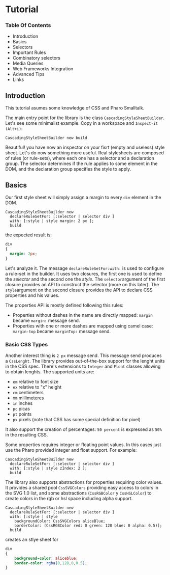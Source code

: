 Tutorial
========

### Table Of Contents
- Introduction
- Basics
- Selectors
- Important Rules
- Combinatory selectors
- Media Queries
- Web Frameworks Integration
- Advanced Tips
- Links

## Introduction

This tutorial asumes some knowledge of CSS and Pharo Smalltalk.

The main entry point for the library is the class `CascadingStyleSheetBuilder`. Let's see some minimalist example. Copy in a workspace and `Inspect-it (Alt+i)`:

```smalltalk
CascadingStyleSheetBuilder new build
```

Beautiful! you have now an inspector on your fisrt (empty and useless) style sheet. Let's do now something more useful. Real stylesheets are composed of rules (or rule-sets), where each one has a selector and a declaration group. The selector determines if the rule applies to some element in the DOM, and the declaration group specifies the style to apply.

## Basics

Our first style sheet will simply assign a margin to every `div` element in the DOM.

```smalltalk
CascadingStyleSheetBuilder new 
  declareRuleSetFor: [:selector | selector div ]
  with: [:style | style margin: 2 px ];
  build
```
the expected result is:
```css
div
{
  margin: 2px;
}
```
Let's analyze it. The message `declareRuleSetFor:with:` is used to configure a rule-set in the builder. It uses two closures, the first one is used to define the *selector* and the second one the *style*. The `selector`argument of the first closure provides an API to construct the selector (more on this later). The `style`argument on the second closure provides the API to declare CSS properties and his values.

The properties API is mostly defined following this rules:
- Properties without dashes in the name are directly mapped: `margin` became `margin:` message send.
- Properties with one or more dashes are mapped using camel case: `margin-top` became `marginTop:` message send.

### Basic CSS Types

Another interest thing is `2 px` message send. This message send produces a `CssLenght`. The library provides out-of-the-box support for the lenght units in the CSS spec. There's extensions to `Integer` and `Float` classes allowing to obtain lenghts. The supported units are: 
- `em` relative to font size
- `ex` relative to "x" height
- `cm` centimeters
- `mm` millimeteres
- `in` inches
- `pc` picas
- `pt` points 
- `px` pixels (note that CSS has some special definition for pixel)

It also support the creation of percentages: `50 percent` is expressed as `50%` in the resulting CSS.

Some properties requires integer or floating point values. In this cases just use the Pharo provided integer and float support. For example: 
```smalltalk
CascadingStyleSheetBuilder new 
  declareRuleSetFor: [:selector | selector div ]
  with: [:style | style zIndex: 2 ];
  build
```

The library also supports abstractions for properties requiring color values. It provides a shared pool `CssSVGColors` providing easy access to colors in the SVG 1.0 list, and some abstractions (`CssRGBColor` y `CssHSLColor`) to create colors in the rgb or hsl space including alpha support.

```smalltalk
CascadingStyleSheetBuilder new 
  declareRuleSetFor: [:selector | selector div ]
  with: [:style | style 
    backgroundColor: CssSVGColors aliceBlue;
    borderColor: (CssRGBColor red: 0 green: 128 blue: 0 alpha: 0.5)];
  build
```

creates an stlye sheet for
```css
div
{
	background-color: aliceblue;
	border-color: rgba(0,128,0,0.5);
}
```
